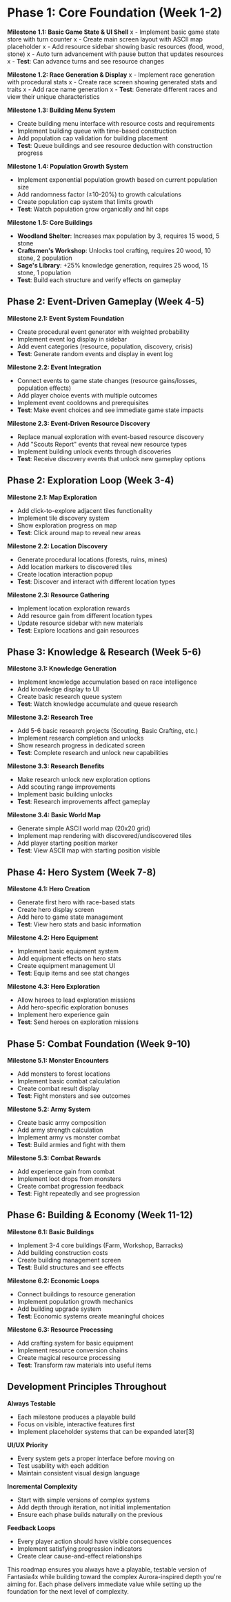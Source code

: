 # **Phase 1: Core Foundation (Week 1-2)**

**Milestone 1.1: Basic Game State & UI Shell**
x - Implement basic game state store with turn counter
x - Create main screen layout with ASCII map placeholder
x - Add resource sidebar showing basic resources (food, wood, stone)
x - Auto turn advancement with pause button that updates resources
x - **Test**: Can advance turns and see resource changes

**Milestone 1.2: Race Generation & Display**
x - Implement race generation with procedural stats
x - Create race screen showing generated stats and traits
x - Add race name generation
x - **Test**: Generate different races and view their unique characteristics

**Milestone 1.3: Building Menu System**
- Create building menu interface with resource costs and requirements
- Implement building queue with time-based construction
- Add population cap validation for building placement
- **Test**: Queue buildings and see resource deduction with construction progress

**Milestone 1.4: Population Growth System**
- Implement exponential population growth based on current population size
- Add randomness factor (±10-20%) to growth calculations
- Create population cap system that limits growth
- **Test**: Watch population grow organically and hit caps

**Milestone 1.5: Core Buildings**
- **Woodland Shelter**: Increases max population by 3, requires 15 wood, 5 stone
- **Craftsmen's Workshop**: Unlocks tool crafting, requires 20 wood, 10 stone, 2 population
- **Sage's Library**: +25% knowledge generation, requires 25 wood, 15 stone, 1 population
- **Test**: Build each structure and verify effects on gameplay

## **Phase 2: Event-Driven Gameplay (Week 4-5)**

**Milestone 2.1: Event System Foundation**
- Create procedural event generator with weighted probability
- Implement event log display in sidebar
- Add event categories (resource, population, discovery, crisis)
- **Test**: Generate random events and display in event log

**Milestone 2.2: Event Integration**
- Connect events to game state changes (resource gains/losses, population effects)
- Add player choice events with multiple outcomes
- Implement event cooldowns and prerequisites
- **Test**: Make event choices and see immediate game state impacts

**Milestone 2.3: Event-Driven Resource Discovery**
- Replace manual exploration with event-based resource discovery
- Add "Scouts Report" events that reveal new resource types
- Implement building unlock events through discoveries
- **Test**: Receive discovery events that unlock new gameplay options

## **Phase 2: Exploration Loop (Week 3-4)**

**Milestone 2.1: Map Exploration**
- Add click-to-explore adjacent tiles functionality
- Implement tile discovery system
- Show exploration progress on map
- **Test**: Click around map to reveal new areas

**Milestone 2.2: Location Discovery**
- Generate procedural locations (forests, ruins, mines)
- Add location markers to discovered tiles
- Create location interaction popup
- **Test**: Discover and interact with different location types

**Milestone 2.3: Resource Gathering**
- Implement location exploration rewards
- Add resource gain from different location types
- Update resource sidebar with new materials
- **Test**: Explore locations and gain resources

## **Phase 3: Knowledge & Research (Week 5-6)**

**Milestone 3.1: Knowledge Generation**
- Implement knowledge accumulation based on race intelligence
- Add knowledge display to UI
- Create basic research queue system
- **Test**: Watch knowledge accumulate and queue research

**Milestone 3.2: Research Tree**
- Add 5-6 basic research projects (Scouting, Basic Crafting, etc.)
- Implement research completion and unlocks
- Show research progress in dedicated screen
- **Test**: Complete research and unlock new capabilities

**Milestone 3.3: Research Benefits**
- Make research unlock new exploration options
- Add scouting range improvements
- Implement basic building unlocks
- **Test**: Research improvements affect gameplay

**Milestone 3.4: Basic World Map**
- Generate simple ASCII world map (20x20 grid)
- Implement map rendering with discovered/undiscovered tiles
- Add player starting position marker
- **Test**: View ASCII map with starting position visible

## **Phase 4: Hero System (Week 7-8)**

**Milestone 4.1: Hero Creation**
- Generate first hero with race-based stats
- Create hero display screen
- Add hero to game state management
- **Test**: View hero stats and basic information

**Milestone 4.2: Hero Equipment**
- Implement basic equipment system
- Add equipment effects on hero stats
- Create equipment management UI
- **Test**: Equip items and see stat changes

**Milestone 4.3: Hero Exploration**
- Allow heroes to lead exploration missions
- Add hero-specific exploration bonuses
- Implement hero experience gain
- **Test**: Send heroes on exploration missions

## **Phase 5: Combat Foundation (Week 9-10)**

**Milestone 5.1: Monster Encounters**
- Add monsters to forest locations
- Implement basic combat calculation
- Create combat result display
- **Test**: Fight monsters and see outcomes

**Milestone 5.2: Army System**
- Create basic army composition
- Add army strength calculation
- Implement army vs monster combat
- **Test**: Build armies and fight with them

**Milestone 5.3: Combat Rewards**
- Add experience gain from combat
- Implement loot drops from monsters
- Create combat progression feedback
- **Test**: Fight repeatedly and see progression

## **Phase 6: Building & Economy (Week 11-12)**

**Milestone 6.1: Basic Buildings**
- Implement 3-4 core buildings (Farm, Workshop, Barracks)
- Add building construction costs
- Create building management screen
- **Test**: Build structures and see effects

**Milestone 6.2: Economic Loops**
- Connect buildings to resource generation
- Implement population growth mechanics
- Add building upgrade system
- **Test**: Economic systems create meaningful choices

**Milestone 6.3: Resource Processing**
- Add crafting system for basic equipment
- Implement resource conversion chains
- Create magical resource processing
- **Test**: Transform raw materials into useful items

## **Development Principles Throughout**

**Always Testable**
- Each milestone produces a playable build
- Focus on visible, interactive features first
- Implement placeholder systems that can be expanded later[3]

**UI/UX Priority**
- Every system gets a proper interface before moving on
- Test usability with each addition
- Maintain consistent visual design language

**Incremental Complexity**
- Start with simple versions of complex systems
- Add depth through iteration, not initial implementation
- Ensure each phase builds naturally on the previous

**Feedback Loops**
- Every player action should have visible consequences
- Implement satisfying progression indicators
- Create clear cause-and-effect relationships

This roadmap ensures you always have a playable, testable version of Fantasia4x while building toward the complex Aurora-inspired depth you're aiming for. Each phase delivers immediate value while setting up the foundation for the next level of complexity.

